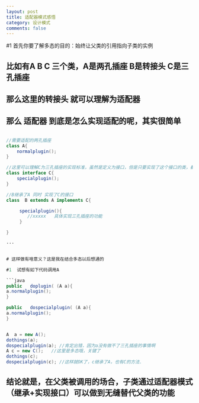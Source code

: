 ```yaml
---
layout: post
title: 适配器模式感悟
category: 设计模式
comments: false
---
```


#1  首先你要了解多态的目的：始终让父类的引用指向子类的实例

##  比如有A B C 三个类，A是两孔插座   B是转接头   C是三孔插座  

## 那么这里的转接头 就可以理解为适配器

## 那么 适配器 到底是怎么实现适配的呢，其实很简单

``` java

//需要适配的两孔插座
class A{
    normalplugin();     
}

//这里可以理解C为三孔插座的实现标准，虽然是定义为接口，但是只要实现了这个接口的类，都是认为可以当做三孔插座来使用的
class interface C{
    specialplugin();
}

//B继承了A 同时 实现了C的接口
class  B extends A implements C{      

     specialplugin(){
        //xxxxx   具体实现三孔插座的功能
     }

}   

···


# 这样做有啥意义？这是我在结合多态以后想通的

#1  试想有如下代码调用A

```java
public   doplugin( (A a){   
a.normalplugin();
}

public   dospecialplugin( (A a){
a.normalplugin();
}


A  a = new A();
dothings(a);
dospecialplugin(a); //肯定出错，因为a没有做不了三孔插座的事情啊
A c = new C();   //这里是多态哦，关键了
dothings(c);
dospecialplugin(c); //这样就OK了，c继承了A，也有C的方法.

```


##  结论就是，在父类被调用的场合，子类通过适配器模式（继承+实现接口）可以做到无缝替代父类的功能






